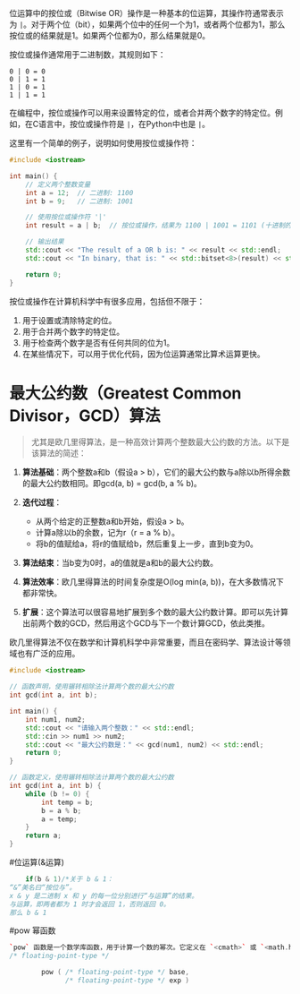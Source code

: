 位运算中的按位或（Bitwise OR）操作是一种基本的位运算，其操作符通常表示为 `|`。对于两个位（bit），如果两个位中的任何一个为1，或者两个位都为1，那么按位或的结果就是1。如果两个位都为0，那么结果就是0。

按位或操作通常用于二进制数，其规则如下：

```
0 | 0 = 0
0 | 1 = 1
1 | 0 = 1
1 | 1 = 1
```

在编程中，按位或操作可以用来设置特定的位，或者合并两个数字的特定位。例如，在C语言中，按位或操作符是 `|`，在Python中也是 `|`。

这里有一个简单的例子，说明如何使用按位或操作符：
```cpp
#include <iostream>

int main() {
    // 定义两个整数变量
    int a = 12;  // 二进制: 1100
    int b = 9;   // 二进制: 1001

    // 使用按位或操作符 '|'
    int result = a | b;  // 按位或操作，结果为 1100 | 1001 = 1101 (十进制的 13)

    // 输出结果
    std::cout << "The result of a OR b is: " << result << std::endl;
    std::cout << "In binary, that is: " << std::bitset<8>(result) << std::endl;

    return 0;
}
```

按位或操作在计算机科学中有很多应用，包括但不限于：

1. 用于设置或清除特定的位。
2. 用于合并两个数字的特定位。
3. 用于检查两个数字是否有任何共同的位为1。
4. 在某些情况下，可以用于优化代码，因为位运算通常比算术运算更快。
# 最大公约数（Greatest Common Divisor，GCD）算法
> 尤其是欧几里得算法，是一种高效计算两个整数最大公约数的方法。以下是该算法的简述：

1. **算法基础**：两个整数a和b（假设a > b），它们的最大公约数与a除以b所得余数的最大公约数相同。即gcd(a, b) = gcd(b, a % b)。

2. **迭代过程**：
   - 从两个给定的正整数a和b开始，假设a > b。
   - 计算a除以b的余数，记为r（r = a % b）。
   - 将b的值赋给a，将r的值赋给b，然后重复上一步，直到b变为0。

3. **算法结束**：当b变为0时，a的值就是a和b的最大公约数。

4. **算法效率**：欧几里得算法的时间复杂度是O(log min(a, b))，在大多数情况下都非常快。

5. **扩展**：这个算法可以很容易地扩展到多个数的最大公约数计算。即可以先计算出前两个数的GCD，然后用这个GCD与下一个数计算GCD，依此类推。

欧几里得算法不仅在数学和计算机科学中非常重要，而且在密码学、算法设计等领域也有广泛的应用。
```cpp
#include <iostream>

// 函数声明，使用辗转相除法计算两个数的最大公约数
int gcd(int a, int b);

int main() {
    int num1, num2;
    std::cout << "请输入两个整数：" << std::endl;
    std::cin >> num1 >> num2;
    std::cout << "最大公约数是：" << gcd(num1, num2) << std::endl;
    return 0;
}

// 函数定义，使用辗转相除法计算两个数的最大公约数
int gcd(int a, int b) {
    while (b != 0) {
        int temp = b;
        b = a % b;
        a = temp;
    }
    return a;
}
```
#位运算(&运算)
```cpp
	if(b & 1)/*关于 b & 1：
“&”美名曰“按位与”。
x & y 是二进制 x 和 y 的每一位分别进行“与运算”的结果。
与运算，即两者都为 1 时才会返回 1，否则返回 0。
那么 b & 1
```
#pow 幂函数

```cpp
`pow` 函数是一个数学库函数，用于计算一个数的幂次。它定义在 `<cmath>` 或 `<math.h>` 头文件中。`pow` 函数接受两个参数，第一个参数是底数，第二个参数是指数，它返回底数的指数次幂。
/* floating-point-type */  

        pow ( /* floating-point-type */ base,  
              /* floating-point-type */ exp )

```




